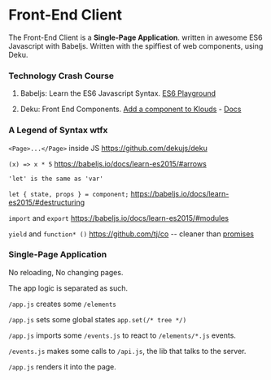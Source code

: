 # Front-End Client


The Front-End Client is a **Single-Page Application**. written in awesome ES6 Javascript with Babeljs. Written with the spiffiest of web components, using Deku.

### Technology Crash Course

1. Babeljs: Learn the ES6 Javascript Syntax. [ES6 Playground](https://babeljs.io/repl/)

2. Deku: Front End Components. [Add a component to Klouds](https://github.com/metadevfoundation/microgrid/tree/master/client/elements) - [Docs](https://github.com/dekujs/deku)


### A Legend of Syntax wtfx

``<Page>...</Page>`` inside JS
https://github.com/dekujs/deku

``(x) => x * 5``
https://babeljs.io/docs/learn-es2015/#arrows

``'let' is the same as 'var'``

``let { state, props } = component;``
https://babeljs.io/docs/learn-es2015/#destructuring



``import`` and ``export``
https://babeljs.io/docs/learn-es2015/#modules

``yield`` and ``function* ()``
https://github.com/tj/co -- cleaner than [promises](https://babeljs.io/docs/learn-es2015/#promises)


### Single-Page Application

No reloading, No changing pages.

The app logic is separated as such.

``/app.js`` creates some ``/elements``

``/app.js`` sets some global states ``app.set(/* tree */)``

``/app.js`` imports some ``/events.js`` to react to ``/elements/*.js`` events.

``/events.js`` makes some calls to ``/api.js``, the lib that talks to the server.

``/app.js`` renders it into the page.
